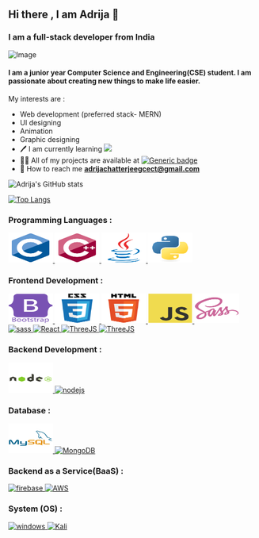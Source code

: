## Hi there , I am Adrija :cherry_blossom:
### I am a full-stack developer from India
![Image](https://camo.githubusercontent.com/6f5e3ead776bc722fbfc3da2c8b1454a7a5f27a07b34c0ced075f90a6c25a3be/68747470733a2f2f6d69726f2e6d656469756d2e636f6d2f6d61782f313630302f302a4b32574c4d5445784c79696461374f522e676966)
#### I am a junior year Computer Science and Engineering(CSE) student. I am passionate about creating new things to make life easier.
My interests are :
  - Web development (preferred stack- MERN)
  - UI designing
  - Animation 
  - Graphic designing
- :pen: I am currently learning 
            <img src="https://cdn.jsdelivr.net/gh/devicons/devicon/icons/threejs/threejs-original-wordmark.svg" width = "45" heigth = "30" />
- :woman_technologist: All of my projects are available at  [![Generic badge](https://img.shields.io/badge/GITHUB-1abc9c.svg)](https://github.com/adrijachatterjee)
- :e-mail: How to reach me **adrijachatterjeegcect@gmail.com**

![Adrija's GitHub stats](https://github-readme-stats.vercel.app/api?username=adrijachatterjee&count_private=true&theme=synthwave&hide=issues)

[![Top Langs](https://github-readme-stats.vercel.app/api/top-langs/?username=adrijachatterjee&layout=compact)](https://github.com/a-jha383/github-readme-stats)

### Programming Languages :
<a href="https://www.cprogramming.com/" target="_blank"> <img src="https://raw.githubusercontent.com/devicons/devicon/master/icons/c/c-original.svg" alt="c" width="90" height="60"/> </a> 
<a href="https://www.w3schools.com/cpp/" target="_blank"> <img src="https://raw.githubusercontent.com/devicons/devicon/master/icons/cplusplus/cplusplus-original.svg" alt="cplusplus" width="90" height="60"/> </a> 
<a href="https://www.java.com" target="_blank"> <img src="https://raw.githubusercontent.com/devicons/devicon/master/icons/java/java-original.svg" alt="java" width="90" height="60"/> </a>
<a href="https://www.python.org" target="_blank"> <img src="https://raw.githubusercontent.com/devicons/devicon/master/icons/python/python-original.svg" alt="python" width="90" height="60"/> </a>

### Frontend Development :
<a href="https://getbootstrap.com" target="_blank"> <img src="https://raw.githubusercontent.com/devicons/devicon/master/icons/bootstrap/bootstrap-plain-wordmark.svg" alt="bootstrap" width="90" height="60"/> </a>   <a href="https://www.w3schools.com/css/" target="_blank"> <img src="https://raw.githubusercontent.com/devicons/devicon/master/icons/css3/css3-original-wordmark.svg" alt="css3" width="90" height="60"/> </a>
  <a href="https://www.w3.org/html/" target="_blank"> <img src="https://raw.githubusercontent.com/devicons/devicon/master/icons/html5/html5-original-wordmark.svg" alt="html5" width="90" height="60"/> </a>
   <a href="https://developer.mozilla.org/en-US/docs/Web/JavaScript" target="_blank"> <img src="https://raw.githubusercontent.com/devicons/devicon/master/icons/javascript/javascript-original.svg" alt="javascript" width="90" height="60"/> </a> 
     <a href="https://sass-lang.com" target="_blank"> <img src="https://raw.githubusercontent.com/devicons/devicon/master/icons/sass/sass-original.svg" alt="sass" width="90" height="60"/> </a> 
     <a href="https://sass-lang.com" target="_blank"> <img src="https://cdn.jsdelivr.net/gh/devicons/devicon/icons/tailwindcss/tailwindcss-original-wordmark.svg" alt="sass" width="90" height="60"/> </a> 
      <a href="https://reactjs.org/" target="_blank"> <img src="https://cdn.jsdelivr.net/gh/devicons/devicon/icons/react/react-original.svg" alt="React" width="90" height="60"/> </a> 
       <a href="https://nextjs.org/" target="_blank"> 
            <img src="https://cdn.jsdelivr.net/gh/devicons/devicon/icons/nextjs/nextjs-original.svg" alt="ThreeJS" width="90" height="60"/> </a> 
            <a href="https://mui.com/" target="_blank"> 
              <img src="https://cdn.jsdelivr.net/gh/devicons/devicon/icons/materialui/materialui-original.svg" alt="ThreeJS" width="90" height="60"/> </a> 
              
### Backend Development :
  <a href="https://nodejs.org" target="_blank"> <img src="https://raw.githubusercontent.com/devicons/devicon/master/icons/nodejs/nodejs-original-wordmark.svg" alt="nodejs" width="90" height="60"/> </a>
    <a href="https://expressjs.com/" target="_blank"> 
            <img src="https://cdn.jsdelivr.net/gh/devicons/devicon/icons/express/express-original-wordmark.svg" alt="nodejs" width="90" height="60"/> </a>
### Database :
  <a href="https://www.mysql.com/" target="_blank"> <img src="https://raw.githubusercontent.com/devicons/devicon/master/icons/mysql/mysql-original-wordmark.svg" alt="mysql" width="90" height="60"/> </a>
    <a href="https://www.mongodb.com/" target="_blank"> <img src="https://upload.wikimedia.org/wikipedia/commons/9/93/MongoDB_Logo.svg" alt="MongoDB" width="90" height="60"/> </a> 
### Backend as a Service(BaaS) :
<a href="https://firebase.google.com/" target="_blank"> <img src="https://cdn.jsdelivr.net/gh/devicons/devicon/icons/firebase/firebase-plain.svg" alt="firebase" width="90" height="60"/> </a>
  <a href="https://aws.amazon.com/?nc2=h_lg" target="_blank"> <img src="https://cdn.jsdelivr.net/gh/devicons/devicon/icons/amazonwebservices/amazonwebservices-original-wordmark.svg" alt="AWS" width="90" height="60"/> </a>

### System (OS) :
<a href="https://www.microsoft.com/en-in/windows" target="_blank"> <img src="https://upload.wikimedia.org/wikipedia/commons/thumb/5/5f/Windows_logo_-_2012.svg/240px-Windows_logo_-_2012.svg.png" alt="windows" width="60" height="60"/> </a>
    <a href="https://ubuntu.com/" target="_blank"> 
            <img src="https://cdn.jsdelivr.net/gh/devicons/devicon/icons/ubuntu/ubuntu-plain-wordmark.svg" alt="Kali" width="90" height="60"/> </a>
